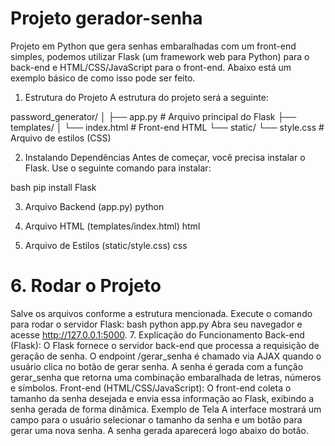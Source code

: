 # Projeto gerador-senha
Projeto em Python que gera senhas embaralhadas com um front-end simples, podemos utilizar Flask (um framework web para Python) para o back-end e HTML/CSS/JavaScript para o front-end. Abaixo está um exemplo básico de como isso pode ser feito.

1. Estrutura do Projeto
A estrutura do projeto será a seguinte:

password_generator/
│
├── app.py  # Arquivo principal do Flask
├── templates/
│   └── index.html  # Front-end HTML
└── static/
    └── style.css  # Arquivo de estilos (CSS)
    
2. Instalando Dependências
Antes de começar, você precisa instalar o Flask. Use o seguinte comando para instalar:

bash
pip install Flask

3. Arquivo Backend (app.py) python

4. Arquivo HTML (templates/index.html) html

5. Arquivo de Estilos (static/style.css) css

# 6. Rodar o Projeto
Salve os arquivos conforme a estrutura mencionada.
Execute o comando para rodar o servidor Flask:
bash
python app.py
Abra seu navegador e acesse http://127.0.0.1:5000.
7. Explicação do Funcionamento
Back-end (Flask): O Flask fornece o servidor back-end que processa a requisição de geração de senha.
O endpoint /gerar_senha é chamado via AJAX quando o usuário clica no botão de gerar senha.
A senha é gerada com a função gerar_senha que retorna uma combinação embaralhada de letras, números e símbolos.
Front-end (HTML/CSS/JavaScript): O front-end coleta o tamanho da senha desejada e envia essa informação ao Flask, exibindo a senha gerada de forma dinâmica.
Exemplo de Tela
A interface mostrará um campo para o usuário selecionar o tamanho da senha e um botão para gerar uma nova senha. A senha gerada aparecerá logo abaixo do botão.
